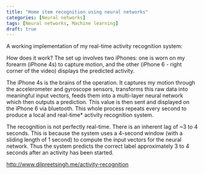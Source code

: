 ```yaml
---
title: "Home item recognition using neural networks"
categories: [Neural networks]
tags: [Neural networks, Machine learning]
draft: true
---
```


A working implementation of my real-time activity recognition system:

How does it work?
The set up involves two iPhones: one is worn on my forearm (iPhone 4s) to capture motion, and the other (iPhone 6 - right corner of the video) displays the predicted activity.

The iPhone 4s is the brains of the operation. It captures my motion through the accelerometer and gyroscope sensors, transforms this raw data into meaningful input vectors, feeds them into a multi-layer neural network which then outputs a prediction. This value is then sent and displayed on the iPhone 6 via bluetooth. This whole process repeats every second to produce a local and real-time* activity recognition system.

The recognition is not perfectly real-time. There is an inherent lag of ~3 to 4 seconds. This is because the system uses a 4-second window (with a sliding length of 1 second) to compute the input vectors for the neural network. Thus the system predicts the correct label approximately 3 to 4 seconds after an activity has been started.

http://www.dilpreetsingh.me/activity-recognition
